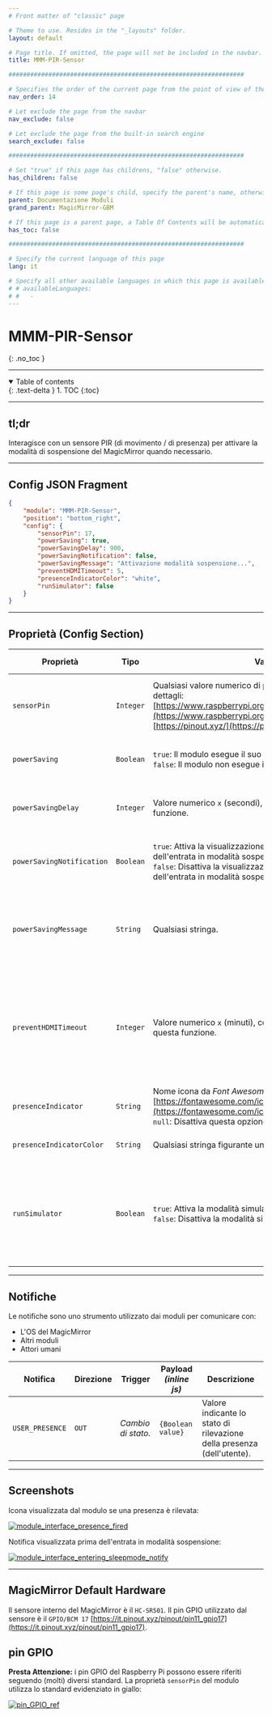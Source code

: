 ```yaml
---
# Front matter of "classic" page

# Theme to use. Resides in the "_layouts" folder.
layout: default

# Page title. If omitted, the page will not be included in the navbar.
title: MMM-PIR-Sensor

#################################################################

# Specifies the order of the current page from the point of view of the navbar. Can have repetition in the numbers, for parent-child hierarchies.
nav_order: 14

# Let exclude the page from the navbar
nav_exclude: false

# Let exclude the page from the built-in search engine
search_exclude: false

#################################################################

# Set "true" if this page has childrens, "false" otherwise.
has_children: false

# If this page is some page's child, specify the parent's name, otherwise comment out the option. If this page is some page's grandchild, specify grandparent's name, otherwise comment out the option.
parent: Documentazione Moduli
grand_parent: MagicMirror-GBM

# If this page is a parent page, a Table Of Contents will be automatically generated containing all related child pages. Use the option below to disable this functionality. Should always be set to "false".
has_toc: false

#################################################################

# Specify the current language of this page
lang: it

# Specify all other available languages in which this page is available. If there's no other language in addition to "lang", comment out this option.
# # availableLanguages:
# #   - 
---
```


# MMM-PIR-Sensor
{: .no_toc }

---

<!-- Table of contents -->
<details open markdown="block">
  <summary>
    Table of contents
  </summary>
  {: .text-delta }
1. TOC
{:toc}
</details>

---

## tl;dr

Interagisce con un sensore PIR (di movimento / di presenza) per attivare la modalità
di sospensione del MagicMirror quando necessario.

---

## Config JSON Fragment

```json
{
    "module": "MMM-PIR-Sensor",
    "position": "bottom_right",
    "config": {
        "sensorPin": 17,
        "powerSaving": true,
        "powerSavingDelay": 900,
        "powerSavingNotification": false,
        "powerSavingMessage": "Attivazione modalità sospensione...",
        "preventHDMITimeout": 5,
        "presenceIndicatorColor": "white",
        "runSimulator": false
    }
}
```

---

## Proprietà (Config Section)

| Proprietà                 | Tipo      | Valori                                                                                                                                                                                                                          | Valore Default                             | Inderogabilità | Descrizione                                                                                                                                                                                                                 |
| ------------------------- | --------- | ------------------------------------------------------------------------------------------------------------------------------------------------------------------------------------------------------------------------------- | ------------------------------------------ | -------------- | --------------------------------------------------------------------------------------------------------------------------------------------------------------------------------------------------------------------------- |
| `sensorPin`               | `Integer` | Qualsiasi valore numerico di pin GPIO valido. Qui maggiori dettagli: [https://www.raspberrypi.org/documentation/usage/gpio/](https://www.raspberrypi.org/documentation/usage/gpio/), [https://pinout.xyz/](https://pinout.xyz/) | `22`                                       | `OPTIONAL`     | Pin GPIO al quale il sensore interno del MagicMirror è connesso. __E' sconsigliata la modifica di questa proprietà.__                                                                                                       |
| `powerSaving`             | `Boolean` | `true`: Il modulo esegue il suo scopo. <br> `false`: Il modulo non esegue il suo scopo (è disattivato).                                                                                                                         | `true`                                     | `OPTIONAL`     | Attiva o disattiva l'esecuzione da parte del modulo del suo scopo di esistenza.                                                                                                                                             |
| `powerSavingDelay`        | `Integer` | Valore numerico `x` (secondi), con `x >= 0`. `0` disattiva questa funzione.                                                                                                                                                     | `0`                                        | `OPTIONAL`     | Delay prima di entrare in modalità sospensione. Il conteggio inizia da quando il sensore non rileva più una presenza.                                                                                                       |
| `powerSavingNotification` | `Boolean` | `true`: Attiva la visualizzazione di una notifica prima dell'entrata in modalità sospensione. <br> `false`: Disattiva la visualizzazione di una notifica prima dell'entrata in modalità sospensione.                            | `false`                                    | `OPTIONAL`     | Attiva o disattiva la visualizzazione di una notifica prima dell'entrata in modalità sospensione.                                                                                                                           |
| `powerSavingMessage`      | `String`  | Qualsiasi stringa.                                                                                                                                                                                                              | `"Monitor will be turn Off by PIR module"` | `OPTIONAL`     | Contenuto del messaggio visualizzato prima dell'entrata in modalità sospensione. __Visualizzazione solo se il valore della proprietà `powerSavingNotification` è `true`.__                                                  |
| `preventHDMITimeout`      | `Integer` | Valore numerico `x` (minuti), con `0 <= x <= 10`. `0` disattiva questa funzione.                                                                                                                                                | `0`                                        | `OPTIONAL`     | Attiva o disattiva l'entrata e uscita intermittente dalla modalità sospensione. Questo permette di evitare lo spegnimento automaticato per alcuni schermi la cui configurazione causa lo spegnimento in assenza di segnale. |
| `presenceIndicator`       | `String`  | Nome icona da _Font Awesome_ [https://fontawesome.com/icons?d=gallery](https://fontawesome.com/icons?d=gallery). <br> `null`: Disattiva questa opzione.                                                                         | `"fa-bullseye"`                            | `OPTIONAL`     | Icona da visualizzare se una presenza (dell'utente) è rilevata.                                                                                                                                                             |
| `presenceIndicatorColor`  | `String`  | Qualsiasi stringa figurante un colore CSS valida.                                                                                                                                                                               | `"red"`                                    | `OPTIONAL`     | Colore dell'icona descritta dalla proprietà __`presenceIndicator`.__                                                                                                                                                        |
| `runSimulator`            | `Boolean` | `true`: Attiva la modalità simulazione del modulo. <br> `false`: Disattiva la modalità simulazione del modulo.                                                                                                                  | `false`                                    | `OPTIONAL`     | Attiva o disattiva la modalità simulazione del modulo. Questa modalità è progettata a scopo di debug. __In release, il valore di questa proprietà DEVE ESSERE `false`. E' sconsigliata la modifica di questa proprietà.__   |

---

## Notifiche

Le notifiche sono uno strumento utilizzato dai moduli per comunicare con:

- L'OS del MagicMirror
- Altri moduli
- Attori umani

| Notifica        | Direzione | Trigger            | Payload _(inline js)_ | Descrizione                                                            |
| --------------- | --------- | ------------------ | --------------------- | ---------------------------------------------------------------------- |
| `USER_PRESENCE` | `OUT`     | _Cambio di stato._ | `{Boolean value}`     | Valore indicante lo stato di rilevazione della presenza (dell'utente). |

---

## Screenshots

Icona visualizzata dal modulo se una presenza è rilevata:

[![module_interface_presence_fired](../../../../assets/MMM-PIR-Sensor/module_interface_presence_fired.jpg)](../../../../assets/MMM-PIR-Sensor/module_interface_presence_fired.jpg)

Notifica visualizzata prima dell'entrata in modalità sospensione:

[![module_interface_entering_sleepmode_notify](../../../../assets/MMM-PIR-Sensor/module_interface_entering_sleepmode_notify.png)](../../../../assets/MMM-PIR-Sensor/module_interface_entering_sleepmode_notify.png)

---

## MagicMirror Default Hardware

Il sensore interno del MagicMirror è il `HC-SR501`.
Il pin GPIO utilizzato dal sensore è il `GPIO/BCM 17` [https://it.pinout.xyz/pinout/pin11_gpio17](https://it.pinout.xyz/pinout/pin11_gpio17).

## pin GPIO

__Presta Attenzione:__ i pin GPIO del Raspberry Pi possono essere riferiti
seguendo (molti) diversi standard. La proprietà `sensorPin` del modulo utilizza
lo standard evidenziato in giallo:

[![pin_GPIO_ref](../../../../assets/MMM-PIR-Sensor/pin_GPIO_ref.PNG)](../../../../assets/MMM-PIR-Sensor/pin_GPIO_ref.PNG)
